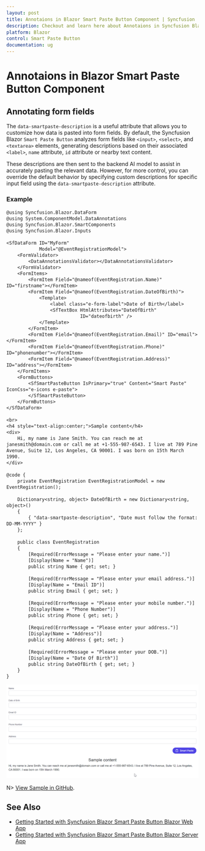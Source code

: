 ```yaml
---
layout: post
title: Annotaions in Blazor Smart Paste Button Component | Syncfusion
description: Checkout and learn here about Annotaions in Syncfusion Blazor Smart Paste Button component and much more.
platform: Blazor
control: Smart Paste Button
documentation: ug
---
```


# Annotaions in Blazor Smart Paste Button Component

## Annotating form fields

The `data-smartpaste-description` is a useful attribute that allows you to customize how data is pasted into form fields. By default, the Syncfusion Blazor `Smart Paste Button` analyzes form fields like `<input>`, `<select>`, and `<textarea>` elements, generating descriptions based on their associated `<label>`, `name` attribute, `id` attribute or nearby text content.

These descriptions are then sent to the backend AI model to assist in accurately pasting the relevant data. However, for more control, you can override the default behavior by specifying custom descriptions for specific input field using the `data-smartpaste-description` attribute.

### Example

```cshtml
@using Syncfusion.Blazor.DataForm
@using System.ComponentModel.DataAnnotations
@using Syncfusion.Blazor.SmartComponents
@using Syncfusion.Blazor.Inputs

<SfDataForm ID="MyForm"
            Model="@EventRegistrationModel">
    <FormValidator>
        <DataAnnotationsValidator></DataAnnotationsValidator>
    </FormValidator>
    <FormItems>
        <FormItem Field="@nameof(EventRegistration.Name)" ID="firstname"></FormItem>
        <FormItem Field="@nameof(EventRegistration.DateOfBirth)">
            <Template>
                <label class="e-form-label">Date of Birth</label>
                <SfTextBox HtmlAttributes="DateOfBirth"
                           ID="dateofbirth" />
            </Template>
        </FormItem>
        <FormItem Field="@nameof(EventRegistration.Email)" ID="email"></FormItem>
        <FormItem Field="@nameof(EventRegistration.Phone)" ID="phonenumber"></FormItem>
        <FormItem Field="@nameof(EventRegistration.Address)" ID="address"></FormItem>
    </FormItems>
    <FormButtons>
        <SfSmartPasteButton IsPrimary="true" Content="Smart Paste" IconCss="e-icons e-paste">
        </SfSmartPasteButton>
    </FormButtons>
</SfDataForm>

<br>
<h4 style="text-align:center;">Sample content</h4>
<div>
    Hi, my name is Jane Smith. You can reach me at janesmith@domain.com or call me at +1-555-987-6543. I live at 789 Pine Avenue, Suite 12, Los Angeles, CA 90001. I was born on 15th March 1990.
</div>

@code {
    private EventRegistration EventRegistrationModel = new EventRegistration();

    Dictionary<string, object> DateOfBirth = new Dictionary<string, object>()
    {
        { "data-smartpaste-description", "Date must follow the format: DD-MM-YYYY" }
    };

    public class EventRegistration
    {
        [Required(ErrorMessage = "Please enter your name.")]
        [Display(Name = "Name")]
        public string Name { get; set; }

        [Required(ErrorMessage = "Please enter your email address.")]
        [Display(Name = "Email ID")]
        public string Email { get; set; }

        [Required(ErrorMessage = "Please enter your mobile number.")]
        [Display(Name = "Phone Number")]
        public string Phone { get; set; }

        [Required(ErrorMessage = "Please enter your address.")]
        [Display(Name = "Address")]
        public string Address { get; set; }

        [Required(ErrorMessage = "Please enter your DOB.")]
        [Display(Name = "Date Of Birth")]
        public string DateOfBirth { get; set; }
    }
}
```

![Syncfusion Blazor Smart paste button with annotation](images/smart-paste-annotation.gif)

N> [View Sample in GitHub](https://github.com/syncfusion/smart-ai-samples/tree/master/blazor).

## See Also

* [Getting Started with Syncfusion Blazor Smart Paste Button Blazor Web App](https://blazor.syncfusion.com/documentation/smart-paste/getting-started-webapp)
* [Getting Started with Syncfusion Blazor Smart Paste Button Blazor Server App](https://blazor.syncfusion.com/documentation/smart-paste/getting-started)
